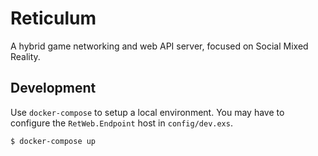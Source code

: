 # Reticulum

A hybrid game networking and web API server, focused on Social Mixed Reality.

## Development

Use `docker-compose` to setup a local environment. 
You may have to configure the `RetWeb.Endpoint` host in `config/dev.exs`.

    $ docker-compose up
